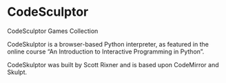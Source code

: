 CodeSculptor
============

CodeSculptor Games Collection

CodeSkulptor is a browser-based Python interpreter, as featured in the online course “An Introduction to Interactive Programming in Python”. 

CodeSkulptor was built by Scott Rixner and is based upon CodeMirror and Skulpt.
